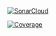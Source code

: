 [![SonarCloud](https://sonarcloud.io/images/project_badges/sonarcloud-white.svg)](https://sonarcloud.io/summary/new_code?id=alu0101028491_P5_LDH)

[![Coverage](https://sonarcloud.io/api/project_badges/measure?project=alu0101028491_P5_LDH&metric=coverage)](https://sonarcloud.io/summary/new_code?id=alu0101028491_P5_LDH)
